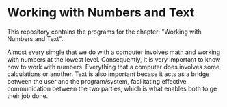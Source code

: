 # Working with Numbers and Text
This repository contains the programs for the chapter: "Working with Numbers and Text".

Almost every simgle that we do with a computer involves math and working with numbers at the lowest level. Consequently, it is very important to know how to work with numbers. Everything that a computer does involves some calculations or another. Text is also important becase it acts as a bridge between the user and the program/system, facilitating effective communication between the two parties, which is what enables both to ge their job done.
